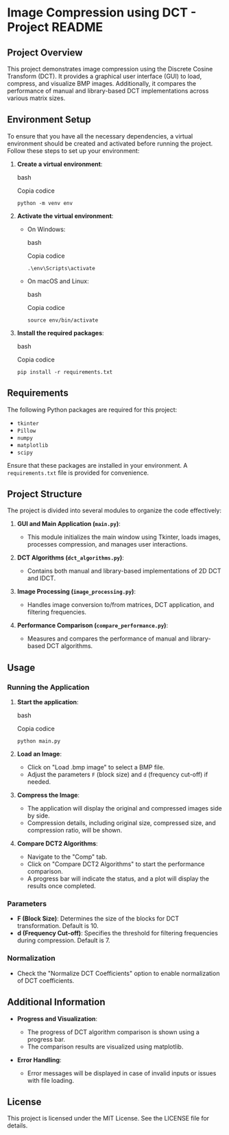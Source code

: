 
# Image Compression using DCT - Project README

## Project Overview

This project demonstrates image compression using the Discrete Cosine Transform (DCT). It provides a graphical user interface (GUI) to load, compress, and visualize BMP images. Additionally, it compares the performance of manual and library-based DCT implementations across various matrix sizes.

## Environment Setup

To ensure that you have all the necessary dependencies, a virtual environment should be created and activated before running the project. Follow these steps to set up your environment:

1.  **Create a virtual environment**:
    
    bash
    
    Copia codice
    
    `python -m venv env` 
    
2.  **Activate the virtual environment**:
    
    -   On Windows:
        
        bash
        
        Copia codice
        
        `.\env\Scripts\activate` 
        
    -   On macOS and Linux:
        
        bash
        
        Copia codice
        
        `source env/bin/activate` 
        
3.  **Install the required packages**:
    
    bash
    
    Copia codice
    
    `pip install -r requirements.txt` 
    

## Requirements

The following Python packages are required for this project:

-   `tkinter`
-   `Pillow`
-   `numpy`
-   `matplotlib`
-   `scipy`

Ensure that these packages are installed in your environment. A `requirements.txt` file is provided for convenience.

## Project Structure

The project is divided into several modules to organize the code effectively:

1.  **GUI and Main Application (`main.py`)**:
    
    -   This module initializes the main window using Tkinter, loads images, processes compression, and manages user interactions.
2.  **DCT Algorithms (`dct_algorithms.py`)**:
    
    -   Contains both manual and library-based implementations of 2D DCT and IDCT.
3.  **Image Processing (`image_processing.py`)**:
    
    -   Handles image conversion to/from matrices, DCT application, and filtering frequencies.
4.  **Performance Comparison (`compare_performance.py`)**:
    
    -   Measures and compares the performance of manual and library-based DCT algorithms.

## Usage

### Running the Application

1.  **Start the application**:
    
    bash
    
    Copia codice
    
    `python main.py` 
    
2.  **Load an Image**:
    
    -   Click on "Load .bmp image" to select a BMP file.
    -   Adjust the parameters `F` (block size) and `d` (frequency cut-off) if needed.
3.  **Compress the Image**:
    
    -   The application will display the original and compressed images side by side.
    -   Compression details, including original size, compressed size, and compression ratio, will be shown.
4.  **Compare DCT2 Algorithms**:
    
    -   Navigate to the "Comp" tab.
    -   Click on "Compare DCT2 Algorithms" to start the performance comparison.
    -   A progress bar will indicate the status, and a plot will display the results once completed.

### Parameters

-   **F (Block Size)**: Determines the size of the blocks for DCT transformation. Default is 10.
-   **d (Frequency Cut-off)**: Specifies the threshold for filtering frequencies during compression. Default is 7.

### Normalization

-   Check the "Normalize DCT Coefficients" option to enable normalization of DCT coefficients.

## Additional Information

-   **Progress and Visualization**:
    
    -   The progress of DCT algorithm comparison is shown using a progress bar.
    -   The comparison results are visualized using matplotlib.
-   **Error Handling**:
    
    -   Error messages will be displayed in case of invalid inputs or issues with file loading.

## License

This project is licensed under the MIT License. See the LICENSE file for details.
